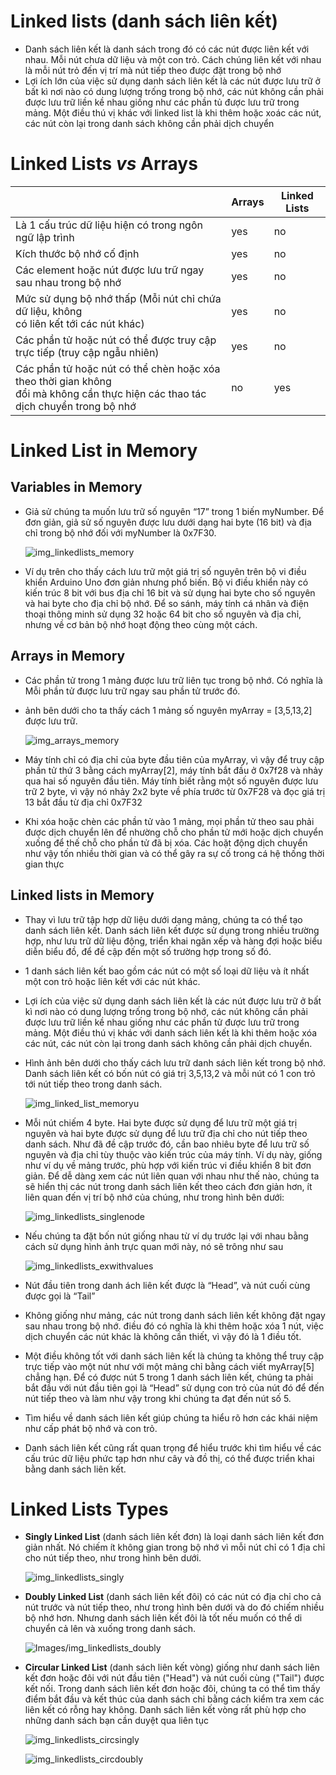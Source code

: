 # **Linked lists** (danh sách liên kết)

- Danh sách liên kết là danh sách trong đó có các nút được liên kết với nhau. Mỗi nút chưa dữ liệu và một con trỏ. Cách chúng liên kết với nhau là mỗi nút trỏ đến vị trí mà nút tiếp theo được đặt trong bộ nhớ
- Lợi ích lớn của việc sử dụng danh sách liên kết là các nút được lưu trữ ở bất kì nơi nào có dung lượng trống trong bộ nhớ, các nút không cần phải được lưu trữ liền kề nhau giống như các phần tủ được lưu trữ trong mảng. Một điều thú vị khác với linked list là khi thêm hoặc xoác các nút, các nút còn lại trong danh sách không cần phải dịch chuyển

# **Linked Lists** _vs_ **Arrays**

|                                                                                                                                       | Arrays | Linked Lists |
| ------------------------------------------------------------------------------------------------------------------------------------- | ------ | ------------ |
| Là 1 cấu trúc dữ liệu hiện có trong ngôn ngữ lập trình                                                                                | yes    | no           |
| Kích thước bộ nhớ cố định                                                                                                             | yes    | no           |
| Các element hoặc nút được lưu trữ ngay sau nhau trong bộ nhớ                                                                          | yes    | no           |
| Mức sử dụng bộ nhớ thấp (Mỗi nút chỉ chứa dữ liệu, không <br/> có liên kết tới các nút khác)                                          | yes    | no           |
| Các phần tử hoặc nút có thể được truy cập trực tiếp (truy cập ngẫu nhiên)                                                             | yes    | no           |
| Các phần tử hoặc nút có thể chèn hoặc xóa theo thời gian không <br/> đổi mà không cần thực hiện các thao tác dịch chuyển trong bộ nhớ | no     | yes          |

# **Linked List in Memory**

## **Variables in Memory**

- Giả sử chúng ta muốn lưu trữ số nguyên “17” trong 1 biến myNumber. Để đơn giản, giả sử số nguyên được lưu dưới dạng hai byte (16 bit) và địa chỉ trong bộ nhớ đối với myNumber là 0x7F30.

  ![img_linkedlists_memory](/Images//img_linkedlists_memory.png)

- Ví dụ trên cho thấy cách lưu trữ một giá trị số nguyên trên bộ vi điều khiển Arduino Uno đơn giản nhưng phổ biến. Bộ vi điều khiển này có kiến trúc 8 bit với bus địa chỉ 16 bit và sử dụng hai byte cho số nguyên và hai byte cho địa chỉ bộ nhớ. Để so sánh, máy tính cá nhân và điện thoại thông minh sử dụng 32 hoặc 64 bit cho số nguyên và địa chỉ, nhưng về cơ bản bộ nhớ hoạt động theo cùng một cách.

## **Arrays in Memory**

- Các phần tử trong 1 mảng được lưu trữ liên tục trong bộ nhớ. Có nghĩa là Mỗi phần tử được lưu trữ ngay sau phần tử trước đó.

- ảnh bên dưới cho ta thấy cách 1 mảng số nguyên myArray = [3,5,13,2] được lưu trữ.

  ![img_arrays_memory](/Images/img_linkedlists_arraymemory.png)

- Máy tính chỉ có địa chỉ của byte đầu tiên của myArray, vì vậy để truy cập phần tử thứ 3 bằng cách myArray[2], máy tính bắt đầu ở 0x7f28 và nhảy qua hai số nguyên đầu tiên. Máy tính biết rằng một số nguyên được lưu trữ 2 byte, vì vậy nó nhảy 2x2 byte về phía trước từ 0x7F28 và đọc giá trị 13 bắt đầu từ địa chỉ 0x7F32

- Khi xóa hoặc chèn các phần tử vào 1 mảng, mọi phần tử theo sau phải được dịch chuyển lên để nhường chỗ cho phần tử mới hoặc dịch chuyển xuống để thế chỗ cho phần tử đã bị xóa. Các hoặt động dịch chuyển như vậy tốn nhiều thời gian và có thể gây ra sự cố trong cá hệ thống thời gian thực

## **Linked lists in Memory**

- Thay vì lưu trữ tập hợp dữ liệu dưới dạng mảng, chúng ta có thể tạo danh sách liên kết. Danh sách liên kết được sử dụng trong nhiều trường hợp, như lưu trữ dữ liệu động, triển khai ngăn xếp và hàng đợi hoặc biểu diễn biểu đồ, để đề cập đến một số trường hợp trong số đó.

- 1 danh sách liên kết bao gồm các nút có một số loại dữ liệu và ít nhất một con trỏ hoặc liên kết với các nút khác.

- Lợi ích của việc sử dụng danh sách liên kết là các nút được lưu trữ ở bất kì nơi nào có dung lượng trống trong bộ nhớ, các nút không cần phải được lưu trữ liền kề nhau giống như các phần tử được lưu trữ trong mảng. Một điều thú vị khác với danh sách liên kết là khi thêm hoặc xóa các nút, các nút còn lại trong danh sách không cần phải dịch chuyển.

- Hình ảnh bên dưới cho thấy cách lưu trữ danh sách liên kết trong bộ nhớ. Danh sách liên kết có bốn nút có giá trị 3,5,13,2 và mỗi nút có 1 con trỏ tới nút tiếp theo trong danh sách.

  ![img_linked_list_memoryu](/Images/img_linkedlists_memory2.png)

- Mỗi nút chiếm 4 byte. Hai byte được sử dụng để lưu trữ một giá trị nguyên và hai byte được sử dụng để lưu trữ địa chỉ cho nút tiếp theo danh sách. Như đã đề cập trước đó, cần bao nhiêu byte để lưu trữ số nguyên và địa chỉ tùy thuộc vào kiến trúc của máy tính. Ví dụ này, giống như ví dụ về mảng trước, phù hợp với kiến trúc vi điều khiển 8 bit đơn giản. Để dễ dàng xem các nút liên quan với nhau như thế nào, chúng ta sẽ hiển thị các nút trong danh sách liên kết theo cách đơn giản hơn, ít liên quan đến vị trí bộ nhớ của chúng, như trong hình bên dưới:

  ![img_linkedlists_singlenode](/Images/img_linkedlists_singlenode.svg)

- Nếu chúng ta đặt bốn nút giống nhau từ ví dụ trước lại với nhau bằng cách sử dụng hình ảnh trực quan mới này, nó sẽ trông như sau

  ![img_linkedlists_exwithvalues](/Images/img_linkedlists_exwithvalues.svg)

- Nút đầu tiên trong danh ách liên kết được là “Head”, và nút cuối cùng được gọi là “Tail”

- Không giống như mảng, các nút trong danh sách liên kết không đặt ngay sau nhau trong bộ nhớ. điều đó có nghĩa là khi thêm hoặc xóa 1 nút, việc dịch chuyển các nút khác là không cần thiết, vì vậy đó là 1 điều tốt.

- Một điều không tốt với danh sách liên kết là chúng ta không thể truy cập trực tiếp vào một nút như với một mảng chỉ bằng cách viết myArray[5] chẳng hạn. Để có được nút 5 trong 1 danh sách liên kết, chúng ta phải bắt đầu với nút đầu tiên gọi là “Head” sử dụng con trỏ của nút đó để đến nút tiếp theo và làm như vậy trong khi chúng ta đạt đến nút số 5.

- Tìm hiểu về danh sách liên kết giúp chúng ta hiểu rõ hơn các khái niệm như cấp phát bộ nhớ và con trỏ.

- Danh sách liên kết cũng rất quan trọng để hiểu trước khi tìm hiểu về các cấu trúc dữ liệu phức tạp hơn như cây và đồ thị, có thể được triển khai bằng danh sách liên kết.

# **Linked Lists Types**

- **Singly Linked List** (danh sách liên kết đơn) là loại danh sách liên kết đơn giản nhất. Nó chiếm ít không gian trong bộ nhớ vì mỗi nút chỉ có 1 địa chỉ cho nút tiếp theo, như trong hình bên dưới.

  ![img_linkedlists_singly](/Images/img_linkedlists_singly.svg)

- **Doubly Linked List** (danh sách liên kết đôi) có các nút có địa chỉ cho cả nút trước và nút tiếp theo, như trong hình bên dưới và do đó chiếm nhiều bộ nhớ hơn. Nhưng danh sách liên kết đôi là tốt nếu muốn có thể di chuyển cả lên và xuống trong danh sách.

  ![Images/img_linkedlists_doubly](/Images/img_linkedlists_doubly.svg)

- **Circular Linked List** (danh sách liên kết vòng) giống như danh sách liên kết đơn hoặc đôi với nút đầu tiên ("Head") và nút cuối cùng ("Tail") được kết nối. Trong danh sách liên kết đơn hoặc đôi, chúng ta có thể tìm thấy điểm bắt đầu và kết thúc của danh sách chỉ bằng cách kiểm tra xem các liên kết có rỗng hay không. Danh sách liên kết vòng rất phù hợp cho những danh sách bạn cần duyệt qua liên tục

  ![img_linkedlists_circsingly](/Images/img_linkedlists_circsingly.svg)

  ![img_linkedlists_circdoubly](/Images/img_linkedlists_circdoubly.svg)
